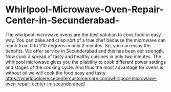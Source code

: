 # Whirlpool-Microwave-Oven-Repair-Center-in-Secunderabad-
 The whirlpool microwave ovens are the best solution to cook food in easy way. You can bake and crisp sort of a true chef because the microwave can reach from 0 to 210 degrees in only 2 minutes. So, you can enjoy the benefits. We offer service in Secunderabad and this has been our strength. Now cook a spread of tasty and healthy cuisines in only two minutes. The whirlpool microwave gives you the pliability to cook different power settings and stages of the cooking cycle. And thus the most advantage for ovens is without oil we will cook the food easy and tasty.   https://whirlpoolservicecentercustomercare.com/whirlpool-microwave-oven-repair-center-in-secunderabad/
